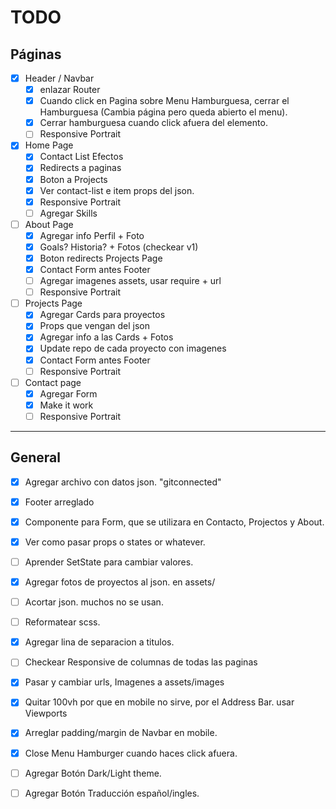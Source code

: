 # TODO

## Páginas

* [x] Header / Navbar
  * [x] enlazar Router
  * [x] Cuando click en Pagina sobre Menu Hamburguesa, cerrar el Hamburguesa (Cambia página pero queda abierto el menu).
  * [x] Cerrar hamburguesa cuando click afuera del elemento.  
  * [ ] Responsive Portrait

* [x] Home Page
  * [x] Contact List Efectos
  * [x] Redirects a paginas
  * [x] Boton a Projects
  * [x] Ver contact-list e item props del json.
  * [x] Responsive Portrait
  * [ ] Agregar Skills

* [ ] About Page
  * [x] Agregar info Perfil + Foto
  * [x] Goals? Historia? + Fotos (checkear v1)
  * [x] Boton redirects Projects Page
  * [x] Contact Form antes Footer
  * [ ] Agregar imagenes assets, usar require + url
  * [ ] Responsive Portrait

* [ ] Projects Page
  * [x] Agregar Cards para proyectos
  * [x] Props que vengan del json
  * [x] Agregar info a las Cards + Fotos
  * [x] Update repo de cada proyecto con imagenes
  * [x] Contact Form antes Footer
  * [ ] Responsive Portrait

* [ ] Contact page
  * [x] Agregar Form
  * [x] Make it work
  * [ ] Responsive Portrait

---

## General

* [x] Agregar archivo con datos json. "gitconnected"
* [x] Footer arreglado
* [x] Componente para Form, que se utilizara en Contacto, Projectos y About.
* [x] Ver como pasar props o states or whatever.
* [ ] Aprender SetState para cambiar valores.
* [x] Agregar fotos de proyectos al json. en assets/
* [ ] Acortar json. muchos no se usan.
* [ ] Reformatear scss.

* [x] Agregar lina de separacion a titulos.
* [ ] Checkear Responsive de columnas de todas las paginas
* [x] Pasar y cambiar urls, Imagenes a assets/images
* [x] Quitar 100vh por que en mobile no sirve, por el Address Bar. usar Viewports
* [x] Arreglar padding/margin de Navbar en mobile.
* [x] Close Menu Hamburger cuando haces click afuera.
* [ ] Agregar Botón Dark/Light theme.
* [ ] Agregar Botón Traducción español/ingles.
